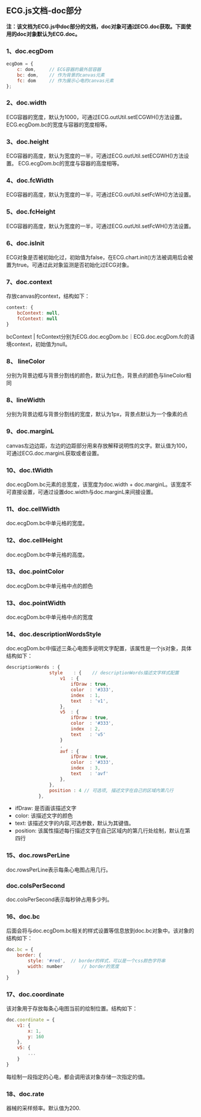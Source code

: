 <h2>ECG.js文档-doc部分</h2>

**注：该文档为ECG.js中doc部分的文档，doc对象可通过ECG.doc获取。下面使用的doc对象默认为ECG.doc。**

<h3>1、doc.ecgDom</h3>

```javascript
ecgDom = {
	c: dom,		// ECG容器的最外层容器
	bc: dom,	// 作为背景的canvas元素
	fc: dom		// 作为展示心电的canvas元素
};
```

<h3>2、doc.width</h3>
ECG容器的宽度，默认为1000，可通过ECG.outUtil.setECGWH()方法设置。  
ECG.ecgDom.bc的宽度与容器的宽度相等。

<h3>3、doc.height</h3>
ECG容器的高度，默认为宽度的一半，可通过ECG.outUtil.setECGWH()方法设置。  
ECG.ecgDom.bc的宽度与容器的高度相等。

<h3>4、doc.fcWidth</h3>
ECG容器的高度，默认为宽度的一半，可通过ECG.outUtil.setFcWH()方法设置。

<h3>5、doc.fcHeight</h3>
ECG容器的高度，默认为宽度的一半，可通过ECG.outUtil.setFcWH()方法设置。

<h3>6、doc.isInit</h3>
ECG对象是否被初始化过，初始值为false，在ECG.chart.init()方法被调用后会被置为true。可通过此对象监测是否初始化过ECG对象。

<h3>7、doc.context</h3>
存放canvas的context，结构如下：

```javascript
context: {
	bcContext: null,
	fcContext: null
}
```

bcContext | fcContext分别为ECG.doc.ecgDom.bc｜ECG.doc.ecgDom.fc的语境context，初始值为null。

<h3>8、 lineColor</h3>
分别为背景边框与背景分割线的颜色，默认为红色，背景点的颜色与lineColor相同

<h3>8、lineWidth</h3>
分别为背景边框与背景分割线的宽度，默认为1px，背景点默认为一个像素的点

<h3>9、doc.marginL</h3>
canvas左边边距，左边的边距部分用来存放解释说明性的文字。默认值为100，可通过ECG.doc.marginL获取或者设置。

<h3>10、doc.tWidth</h3>
doc.ecgDom.bc元素的总宽度，该宽度为doc.width + doc.marginL。该宽度不可直接设置，可通过设置doc.width与doc.marginL来间接设置。

<h3>11、doc.cellWidth</h3>
doc.ecgDom.bc中单元格的宽度。

<h3>12、doc.cellHeight</h3>
doc.ecgDom.bc中单元格的高度。

<h3>13、doc.pointColor</h3>
doc.ecgDom.bc中单元格中点的颜色

<h3>13、doc.pointWidth</h3>
doc.ecgDom.bc中单元格中点的宽度

<h3>14、doc.descriptionWordsStyle</h3>
doc.ecgDom.bc中描述三条心电图多说明文字配置，该属性是一个js对象，具体结构如下：

```javascript
descriptionWords : { 
                style    : {    // descriptionWords描述文字样式配置
                    v1  : {
                        ifDraw : true,
                        color  : '#333',
                        index  : 1,
                        text   : 'v1',
                    },
                    v5  : {
                        ifDraw : true,
                        color  : '#333',
                        index  : 2,
                        text   : 'v5'
                    }
                    ,
                    avf : {
                        ifDraw : true,
                        color  : '#333',
                        index  : 3,
                        text   : 'avf'
                    },
                },
                position : 4 // 可选项, 描述文字在自己的区域内第几行
			},
```

* ifDraw: 是否画该描述文字
* color: 该描述文字的颜色
* text: 该描述文字的内容,可选参数，默认为其键值。
* position: 该属性描述每行描述文字在自己区域内的第几行处绘制，默认在第四行

<h3>15、doc.rowsPerLine</h3>

doc.rowsPerLine表示每条心电图占用几行。

<h3>doc.colsPerSecond</h3>

doc.colsPerSecond表示每秒钟占用多少列。

<h3>16、doc.bc</h3>
后面会将与doc.ecgDom.bc相关的样式设置等信息放到doc.bc对象中。该对象的结构如下：

```javascript
doc.bc = {
	border: {
		style: '#red',	// border的样式，可以是一个css颜色字符串
		width: number		// border的宽度
	}
}
```

<h3>17、doc.coordinate</h3>

该对象用于存放每条心电图当前的绘制位置。结构如下：

```javascript
doc.coordinate = {
	v1: {
		x: 1,
		y: 160
	},
	v5: {
		...
	}
}
```
每绘制一段指定的心电，都会调用该对象存储一次指定的值。

<h3>18、doc.rate</h3>

器械的采样频率。默认值为200.